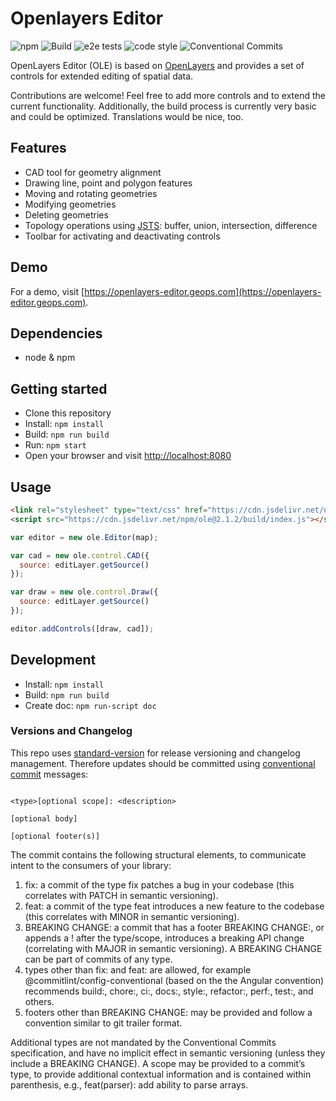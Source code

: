 # Openlayers Editor
![npm](https://img.shields.io/npm/v/ole)
![Build](https://github.com/geops/openlayers-editor/workflows/Build/badge.svg)
![e2e tests](https://github.com/geops/openlayers-editor/workflows/Cypress/badge.svg)
![code style](https://img.shields.io/badge/code_style-prettier-ff69b4.svg?style=flat-square)
![Conventional Commits](https://img.shields.io/badge/Conventional%20Commits-1.0.0-yellow.svg)

OpenLayers Editor (OLE) is based on [OpenLayers](https://openlayers.org/) and provides a set of controls for extended editing of spatial data.

Contributions are welcome! Feel free to add more controls and to extend the current functionality.
Additionally, the build process is currently very basic and could be optimized.
Translations would be nice, too.

## Features

- CAD tool for geometry alignment
- Drawing line, point and polygon features
- Moving and rotating geometries
- Modifying geometries
- Deleting geometries
- Topology operations using [JSTS](https://github.com/bjornharrtell/jsts): buffer, union, intersection, difference
- Toolbar for activating and deactivating controls

## Demo

For a demo, visit [https://openlayers-editor.geops.com](https://openlayers-editor.geops.com).

## Dependencies

- node & npm

## Getting started

- Clone this repository
- Install: `npm install`
- Build: `npm run build`
- Run: `npm start`
- Open your browser and visit [http://localhost:8080](http://localhost:8080)

## Usage

```html
<link rel="stylesheet" type="text/css" href="https://cdn.jsdelivr.net/npm/ole@latest/style/ole.css" />
<script src="https://cdn.jsdelivr.net/npm/ole@2.1.2/build/index.js"></script>
```

```js
var editor = new ole.Editor(map);

var cad = new ole.control.CAD({
  source: editLayer.getSource()
});

var draw = new ole.control.Draw({
  source: editLayer.getSource()
});

editor.addControls([draw, cad]);

```

## Development

- Install: `npm install`
- Build: `npm run build`
- Create doc: `npm run-script doc`

### Versions and Changelog

This repo uses [standard-version](https://github.com/conventional-changelog/standard-version/) for release versioning and changelog management. Therefore updates should be committed using [conventional commit](https://www.conventionalcommits.org/en/v1.0.0/) messages:

```text

<type>[optional scope]: <description>

[optional body]

[optional footer(s)]
```

The commit contains the following structural elements, to communicate intent to the consumers of your library:

1. fix: a commit of the type fix patches a bug in your codebase (this correlates with PATCH in semantic versioning).
2. feat: a commit of the type feat introduces a new feature to the codebase (this correlates with MINOR in semantic versioning).
3. BREAKING CHANGE: a commit that has a footer BREAKING CHANGE:, or appends a ! after the type/scope, introduces a breaking API change (correlating with MAJOR in semantic versioning). A BREAKING CHANGE can be part of commits of any type.
4. types other than fix: and feat: are allowed, for example @commitlint/config-conventional (based on the the Angular convention) recommends build:, chore:, ci:, docs:, style:, refactor:, perf:, test:, and others.
5. footers other than BREAKING CHANGE: <description> may be provided and follow a convention similar to git trailer format.

Additional types are not mandated by the Conventional Commits specification, and have no implicit effect in semantic versioning (unless they include a BREAKING CHANGE). A scope may be provided to a commit’s type, to provide additional contextual information and is contained within parenthesis, e.g., feat(parser): add ability to parse arrays.
